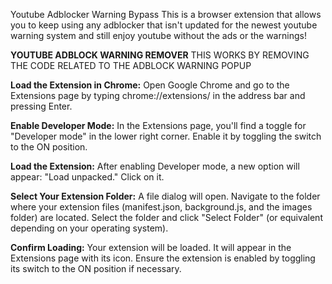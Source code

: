 Youtube Adblocker Warning Bypass
This is a browser extension that allows you to keep using any adblocker that isn't updated for the newest youtube warning system and still enjoy youtube without the ads or the warnings!

**YOUTUBE ADBLOCK WARNING REMOVER**
THIS WORKS BY REMOVING THE CODE RELATED TO THE ADBLOCK WARNING POPUP

**Load the Extension in Chrome:**
Open Google Chrome and go to the Extensions page by typing chrome://extensions/ in the address bar and pressing Enter.

**Enable Developer Mode:**
In the Extensions page, you'll find a toggle for "Developer mode" in the lower right corner. Enable it by toggling the switch to the ON position.

**Load the Extension:**
After enabling Developer mode, a new option will appear: "Load unpacked." Click on it.

**Select Your Extension Folder:**
A file dialog will open. Navigate to the folder where your extension files (manifest.json, background.js, and the images folder) are located.
Select the folder and click "Select Folder" (or equivalent depending on your operating system).

**Confirm Loading:**
Your extension will be loaded. It will appear in the Extensions page with its icon.
Ensure the extension is enabled by toggling its switch to the ON position if necessary.
